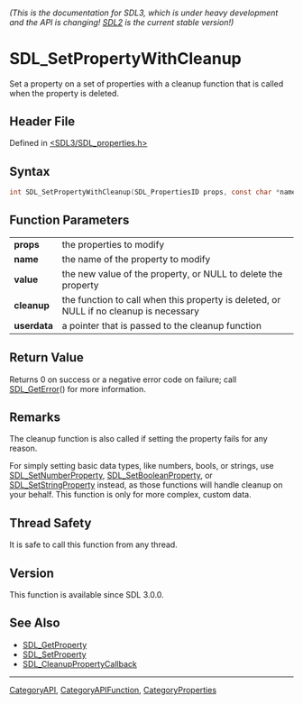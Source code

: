 ###### (This is the documentation for SDL3, which is under heavy development and the API is changing! [SDL2](https://wiki.libsdl.org/SDL2/) is the current stable version!)
# SDL_SetPropertyWithCleanup

Set a property on a set of properties with a cleanup function that is called when the property is deleted.

## Header File

Defined in [<SDL3/SDL_properties.h>](https://github.com/libsdl-org/SDL/blob/main/include/SDL3/SDL_properties.h)

## Syntax

```c
int SDL_SetPropertyWithCleanup(SDL_PropertiesID props, const char *name, void *value, SDL_CleanupPropertyCallback cleanup, void *userdata);

```

## Function Parameters

|                  |                                                                                        |
| ---------------- | -------------------------------------------------------------------------------------- |
| **props**        | the properties to modify                                                               |
| **name**         | the name of the property to modify                                                     |
| **value**        | the new value of the property, or NULL to delete the property                          |
| **cleanup**      | the function to call when this property is deleted, or NULL if no cleanup is necessary |
| **userdata**     | a pointer that is passed to the cleanup function                                       |

## Return Value

Returns 0 on success or a negative error code on failure; call
[SDL_GetError](SDL_GetError)() for more information.

## Remarks

The cleanup function is also called if setting the property fails for any
reason.

For simply setting basic data types, like numbers, bools, or strings, use
[SDL_SetNumberProperty](SDL_SetNumberProperty),
[SDL_SetBooleanProperty](SDL_SetBooleanProperty), or
[SDL_SetStringProperty](SDL_SetStringProperty) instead, as those functions
will handle cleanup on your behalf. This function is only for more complex,
custom data.

## Thread Safety

It is safe to call this function from any thread.

## Version

This function is available since SDL 3.0.0.

## See Also

- [SDL_GetProperty](SDL_GetProperty)
- [SDL_SetProperty](SDL_SetProperty)
- [SDL_CleanupPropertyCallback](SDL_CleanupPropertyCallback)

----
[CategoryAPI](CategoryAPI), [CategoryAPIFunction](CategoryAPIFunction), [CategoryProperties](CategoryProperties)

